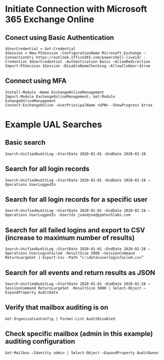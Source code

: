 # Initiate Connection with Microsoft 365 Exchange Online
## Conect using Basic Authentication

```
$UserCredential = Get-Credential
$Session = New-PSSession -ConfigurationName Microsoft.Exchange –ConnectionUri https://outlook.office365.com/powershell-liveid/ -Credential $UserCredential -Authentication Basic –AllowRedirection
Import-PSSession $Session –DisableNameChecking –AllowClobber:$true
```

## Connect using MFA
```
Install-Module –Name ExchangeOnlineManagement
Import-Module ExchangeOnlineManagement; Get-Module ExhangeOnlineManagement
Connect-ExchangeOnline –UserPrincipalName <UPN> -ShowProgress $true
```

# Example UAL Searches

## Basic search
`Search-UnifiedAuditLog –StartDate 2020-01-01 –EndDate 2020-02-28`

## Search for all login records
`Search-UnifiedAuditLog –StartDate 2020-01-01 –EndDate 2020-02-28 –Operations UserLoggedIn`

## Search for all login records for a specific user
`Search-UnifiedAuditLog –StartDate 2020-01-01 –EndDate 2020-02-28 –Operations UserLoggedIn -UserIds jvandyne@pymtechlabs.com`

## Search for all failed logins and export to CSV (increase to maximum number of results)
`Search-UnifiedAuditLog –StartDate 2020-01-01 –EndDate 2020-02-28 –Operations UserLoginFailed -ResultSize 5000 –SessionCommand ReturnLargeSet | Export-Csv –Path “c:\data\userloginfailed.csv”`

## Search for all events and return results as JSON
`Search-UnifiedAuditLog –StartDate 2020-01-01 –EndDate 2020-02-28 –SessionCommand ReturnLargeSet -ResultSize 5000 | Select-Object –ExpandProperty AuditData`

## Verify that mailbox auditing is on
`Get-OrganizationConfig | Format-List AuditDisabled`

## Check specific mailbox (admin in this example) auditing configuration
`Get-Mailbox –Identity admin | Select-Object –ExpandProperty AuditOwner`
